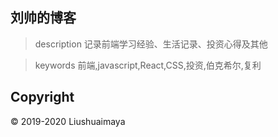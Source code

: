 ## 刘帅的博客

> description
记录前端学习经验、生活记录、投资心得及其他

>keywords
前端,javascript,React,CSS,投资,伯克希尔,复利

## Copyright

© 2019-2020 Liushuaimaya
